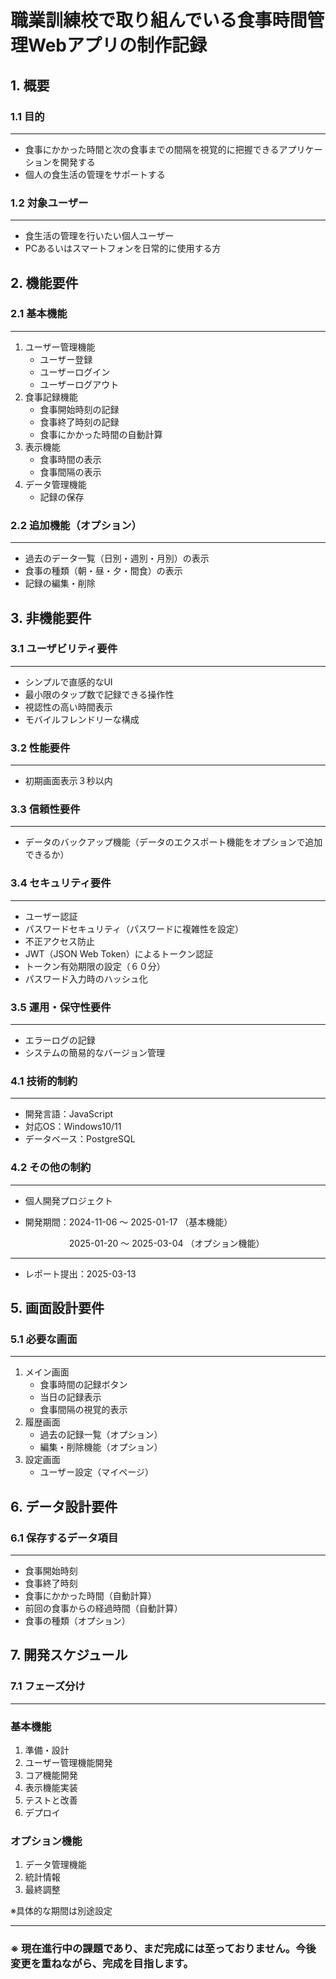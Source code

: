 # 職業訓練校で取り組んでいる食事時間管理Webアプリの制作記録

## 1. 概要

### 1.1 目的

---

- 食事にかかった時間と次の食事までの間隔を視覚的に把握できるアプリケーションを開発する
- 個人の食生活の管理をサポートする

### 1.2 対象ユーザー

---

- 食生活の管理を行いたい個人ユーザー
- PCあるいはスマートフォンを日常的に使用する方

## 2. 機能要件

### 2.1 基本機能

---

1. ユーザー管理機能
    - ユーザー登録
    - ユーザーログイン
    - ユーザーログアウト
2. 食事記録機能
    - 食事開始時刻の記録
    - 食事終了時刻の記録
    - 食事にかかった時間の自動計算
3. 表示機能
    - 食事時間の表示
    - 食事間隔の表示
4. データ管理機能
    - 記録の保存

### 2.2 追加機能（オプション）

---

- 過去のデータ一覧（日別・週別・月別）の表示
- 食事の種類（朝・昼・夕・間食）の表示
- 記録の編集・削除

## 3. 非機能要件

### 3.1 ユーザビリティ要件

---

- シンプルで直感的なUI
- 最小限のタップ数で記録できる操作性
- 視認性の高い時間表示
- モバイルフレンドリーな構成

### 3.2 性能要件

---

- 初期画面表示３秒以内

### 3.3 信頼性要件

---

- データのバックアップ機能（データのエクスポート機能をオプションで追加できるか）

### 3.4 セキュリティ要件

---

- ユーザー認証
- パスワードセキュリティ（パスワードに複雑性を設定）
- 不正アクセス防止
- JWT（JSON Web Token）によるトークン認証
- トークン有効期限の設定（６０分）
- パスワード入力時のハッシュ化

### 3.5 運用・保守性要件

---

- エラーログの記録
- システムの簡易的なバージョン管理 


### 4.1 技術的制約

---

- 開発言語：JavaScript
- 対応OS：Windows10/11
- データベース：PostgreSQL

### 4.2 その他の制約

---

- 個人開発プロジェクト
- 開発期間：2024-11-06 ～ 2025-01-17 （基本機能）
    
    　　　　　2025-01-20 ～ 2025-03-04 （オプション機能）
    

---

- レポート提出：2025-03-13

## 5. 画面設計要件

### 5.1 必要な画面

---

1. メイン画面
    - 食事時間の記録ボタン
    - 当日の記録表示
    - 食事間隔の視覚的表示
2. 履歴画面
    - 過去の記録一覧（オプション）
    - 編集・削除機能（オプション）
3. 設定画面
    - ユーザー設定（マイページ）

## 6. データ設計要件

### 6.1 保存するデータ項目

---

- 食事開始時刻
- 食事終了時刻
- 食事にかかった時間（自動計算）
- 前回の食事からの経過時間（自動計算）
- 食事の種類（オプション）

## 7. 開発スケジュール

### 7.1 フェーズ分け

---

### 基本機能

1. 準備・設計
2. ユーザー管理機能開発
3. コア機能開発
4. 表示機能実装
5. テストと改善
6. デプロイ

### オプション機能

1. データ管理機能
2. 統計情報
3. 最終調整

※具体的な期間は別途設定

---

### ※ 現在進行中の課題であり、まだ完成には至っておりません。今後変更を重ねながら、完成を目指します。
